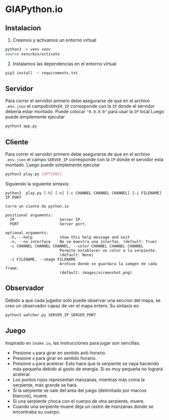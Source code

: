 # GIAPython.io

## **Instalacion**

 1. Creamos y activamos un entorno virtual

```bash
python3 -m venv venv
source venv/bin/activate
```

 2. Instalamos las dependencias en el entorno virtual

```bash
pip3 install -r requirements.txt
```

## **Servidor**

Para correr el servidor primero debe asegurarse de que en el archivo 
`.env.json` el campob`SERVER_IP` corresponde con la `IP` donde el servidor 
deberia estar montado. Puede colocar `"0.0.0.0"` para usar la `IP` local
Luego puede simplemente ejecutar

```bash
python3 app.py
```

## **Cliente**

Para correr el servidor primero debe asegurarse de que en el archivo `.env.json` el campo
`SERVER_IP` corresponde con la `IP` donde el servidor esta montado. Luego puede
simplemente ejecutar

```bash
python3 play.py [OPTIONS]
```

Siguiendo la siguiente sintaxis:

```
python3  play.py [-h] [-n] [-c CHANNEL CHANNEL CHANNEL] [-i FILENAME] IP PORT

Corre un ciente de python.io

positional arguments:
  IP                    Server IP.
  PORT                  Server port.

optional arguments:
  -h, --help            show this help message and exit
  -n, --no-interface    No se muestra una interfaz. (default: True)
  -c CHANNEL CHANNEL CHANNEL, --color CHANNEL CHANNEL CHANNEL
                        Permite establecer un color a la serpiente. 
                        (default: None)
  -i FILENAME, --image FILENAME
                        Archivo donde se guardara la iamgen de cada frame. 
                        (default: images/screenshot.png)
```

## **Observador**

Debido a que cada jugador solo puede observar una seccion del mapa, se creo
un observador capaz de ver el mapa entero. Su sintaxis es:

```bash
python3 watcher.py SERVER_IP SERVER_PORT
```

## **Juego**

Inspirado en `Snake.io`, las instrucciones para jugar son sencillas:
 * Presione `a` para girar en sentido anti-horario.
 * Presione `d` para girar en sentido horario.
 * Presione `w` para acelerar. Esto hace que la serpiente se vaya haciendo más pequeña
 debido al gasto de energía. Si es muy pequeña no logrará acelerar.
 * Los puntos rojos representan manzanas, mientras más coma la serpiente, más grande se 
 hará.
 * Si la serpiente se sale del area del juego (delimitado por marcos blancos), muere.
 * Si una serpiente choca con el cuerpo de otra serpiente, muere.
 * Cuando una serpiente muere deja un rastro de manzanas donde se encontraba su cuerpo.
